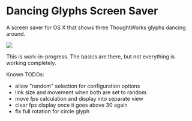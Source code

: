 # Dancing Glyphs Screen Saver

A screen saver for OS X that shows three ThoughtWorks glyphs dancing around.

![](https://cloud.githubusercontent.com/assets/954026/17986355/81cb49ce-6b1a-11e6-9ca7-14204b725a2c.gif)

This is work-in-progress. The basics are there, but not everything is working completely.

Known TODOs:
- allow "random" selection for configuration options
- link size and movement when both are set to random
- move fps calculation and display into separate view
- clear fps display once it goes above 30 again
- fix full rotation for circle glyph
